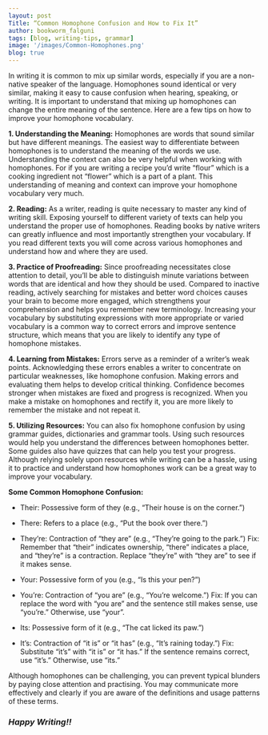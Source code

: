 ```yaml
---
layout: post
Title: “Common Homophone Confusion and How to Fix It”
author: bookworm_falguni
tags: [blog, writing-tips, grammar]
image: '/images/Common-Homophones.png'
blog: true
---
```

In writing it is common to mix up similar words, especially if you are a non-native speaker of the language. Homophones sound identical or very similar, making it easy to cause confusion when hearing, speaking, or writing. It is important to understand that mixing up homophones can change the entire meaning of the sentence. Here are a few tips on how to improve your homophone vocabulary.

**1. Understanding the Meaning:**
Homophones are words that sound similar but have different meanings. The easiest way to differentiate between homophones is to understand the meaning of the words we use. Understanding the context can also be very helpful when working with homophones. For if you are writing a recipe you’d write “flour” which is a cooking ingredient not “flower” which is a part of a plant. This understanding of meaning and context can improve your homophone vocabulary very much.

**2. Reading:**
As a writer, reading is quite necessary to master any kind of writing skill. Exposing yourself to different variety of texts can help you understand the proper use of homophones. Reading books by native writers can greatly influence and most importantly strengthen your vocabulary. If you read different texts you will come across various homophones and understand how and where they are used.

**3. Practice of Proofreading:**
Since proofreading necessitates close attention to detail, you’ll be able to distinguish minute variations between words that are identical and how they should be used. Compared to inactive reading, actively searching for mistakes and better word choices causes your brain to become more engaged, which strengthens your comprehension and helps you remember new terminology. Increasing your vocabulary by substituting expressions with more appropriate or varied vocabulary is a common way to correct errors and improve sentence structure, which means that you are likely to identify any type of homophone mistakes.

**4. Learning from Mistakes:**
Errors serve as a reminder of a writer’s weak points. Acknowledging these errors enables a writer to concentrate on particular weaknesses, like homophone confusion. Making errors and evaluating them helps to develop critical thinking. Confidence becomes stronger when mistakes are fixed and progress is recognized. When you make a mistake on homophones and rectify it, you are more likely to remember the mistake and not repeat it.

**5. Utilizing Resources:**
You can also fix homophone confusion by using grammar guides, dictionaries and grammar tools. Using such resources would help you understand the differences between homophones better. Some guides also have quizzes that can help you test your progress. Although relying solely upon resources while writing can be a hassle, using it to practice and understand how homophones work can be a great way to improve your vocabulary.

**Some Common Homophone Confusion:**

- Their: Possessive form of they (e.g., “Their house is on the corner.”)
- There: Refers to a place (e.g., “Put the book over there.”)
- They’re: Contraction of “they are” (e.g., “They’re going to the park.”)
Fix: Remember that “their” indicates ownership, “there” indicates a place, and “they’re” is a contraction. Replace “they’re” with “they are” to see if it makes sense.

- Your: Possessive form of you (e.g., “Is this your pen?”)
- You’re: Contraction of “you are” (e.g., “You’re welcome.”)
Fix: If you can replace the word with “you are” and the sentence still makes sense, use “you’re.” Otherwise, use “your”.

- Its: Possessive form of it (e.g., “The cat licked its paw.”)
- It’s: Contraction of “it is” or “it has” (e.g., “It’s raining today.”)
Fix: Substitute “it’s” with “it is” or “it has.” If the sentence remains correct, use “it’s.” Otherwise, use “its.”

Although homophones can be challenging, you can prevent typical blunders by paying close attention and practising. You may communicate more effectively and clearly if you are aware of the definitions and usage patterns of these terms.

### ***Happy Writing!!***
